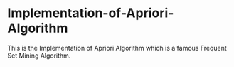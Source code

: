 # Implementation-of-Apriori-Algorithm
This is the Implementation of Apriori Algorithm which is a famous Frequent Set Mining Algorithm.
